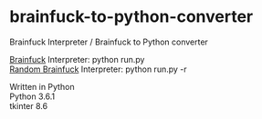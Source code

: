 # brainfuck-to-python-converter
Brainfuck Interpreter / Brainfuck to Python converter 


[Brainfuck](https://esolangs.org/wiki/Brainfuck) Interpreter: python run.py  
[Random Brainfuck](https://esolangs.org/wiki/Random_Brainfuck) Interpreter: python run.py -r      

Written in Python  
Python 3.6.1  
tkinter 8.6
